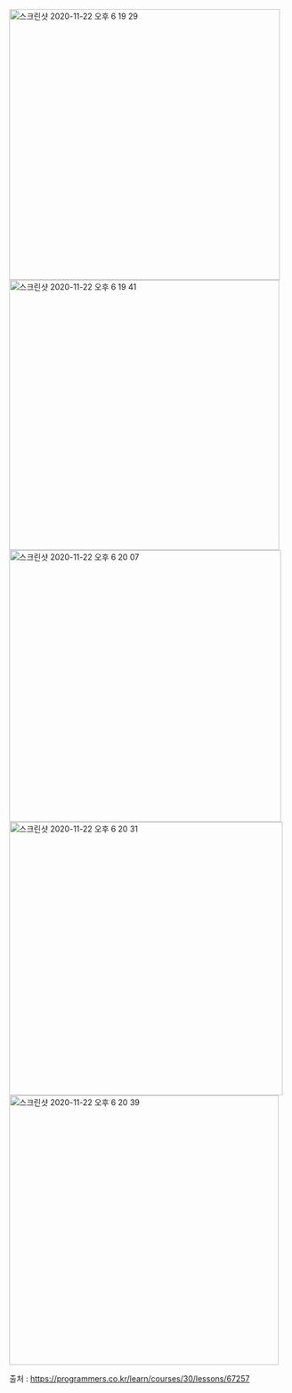 <img width="486" alt="스크린샷 2020-11-22 오후 6 19 29" src="https://user-images.githubusercontent.com/36142985/99899802-75cb5d80-2cef-11eb-9744-9eefb84c42b5.png">
<img width="485" alt="스크린샷 2020-11-22 오후 6 19 41" src="https://user-images.githubusercontent.com/36142985/99899805-76fc8a80-2cef-11eb-83ed-6be54f8f6c2b.png">
<img width="488" alt="스크린샷 2020-11-22 오후 6 20 07" src="https://user-images.githubusercontent.com/36142985/99899815-79f77b00-2cef-11eb-97b9-0720cd1cce16.png">
<img width="491" alt="스크린샷 2020-11-22 오후 6 20 31" src="https://user-images.githubusercontent.com/36142985/99899816-7a901180-2cef-11eb-994f-719f7627d62a.png">
<img width="484" alt="스크린샷 2020-11-22 오후 6 20 39" src="https://user-images.githubusercontent.com/36142985/99899824-7bc13e80-2cef-11eb-9079-d345ef44d71d.png">

출처 : https://programmers.co.kr/learn/courses/30/lessons/67257
